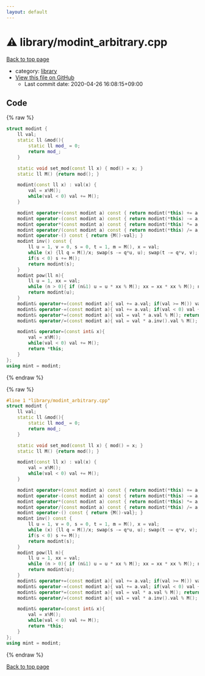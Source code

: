 ```yaml
---
layout: default
---
```


<!-- mathjax config similar to math.stackexchange -->
<script type="text/javascript" async
  src="https://cdnjs.cloudflare.com/ajax/libs/mathjax/2.7.5/MathJax.js?config=TeX-MML-AM_CHTML">
</script>
<script type="text/x-mathjax-config">
  MathJax.Hub.Config({
    TeX: { equationNumbers: { autoNumber: "AMS" }},
    tex2jax: {
      inlineMath: [ ['$','$'] ],
      processEscapes: true
    },
    "HTML-CSS": { matchFontHeight: false },
    displayAlign: "left",
    displayIndent: "2em"
  });
</script>

<script type="text/javascript" src="https://cdnjs.cloudflare.com/ajax/libs/jquery/3.4.1/jquery.min.js"></script>
<script src="https://cdn.jsdelivr.net/npm/jquery-balloon-js@1.1.2/jquery.balloon.min.js" integrity="sha256-ZEYs9VrgAeNuPvs15E39OsyOJaIkXEEt10fzxJ20+2I=" crossorigin="anonymous"></script>
<script type="text/javascript" src="../../assets/js/copy-button.js"></script>
<link rel="stylesheet" href="../../assets/css/copy-button.css" />


# :warning: library/modint_arbitrary.cpp

<a href="../../index.html">Back to top page</a>

* category: <a href="../../index.html#d521f765a49c72507257a2620612ee96">library</a>
* <a href="{{ site.github.repository_url }}/blob/master/library/modint_arbitrary.cpp">View this file on GitHub</a>
    - Last commit date: 2020-04-26 16:08:15+09:00




## Code

<a id="unbundled"></a>
{% raw %}
```cpp
struct modint {
    ll val;
    static ll &mod(){
        static ll mod_ = 0;
        return mod_;
    }

    static void set_mod(const ll x) { mod() = x; }
    static ll M() {return mod(); }

    modint(const ll x) : val(x) {
        val = x%M();
        while(val < 0) val += M();
    }

    modint operator+(const modint a) const { return modint(*this) += a; }
    modint operator-(const modint a) const { return modint(*this) -= a; }
    modint operator*(const modint a) const { return modint(*this) *= a; }
    modint operator/(const modint a) const { return modint(*this) /= a; }
    modint operator-() const { return {M()-val}; }
    modint inv() const {
        ll u = 1, v = 0, s = 0, t = 1, m = M(), x = val;
        while (x) {ll q = M()/x; swap(s -= q*u, u); swap(t -= q*v, v); swap(m -= q*x, x); }
        if(s < 0) s += M();
        return modint(s);
    }
    modint pow(ll n){
        ll u = 1, xx = val;
        while (n > 0){ if (n&1) u = u * xx % M(); xx = xx * xx % M(); n >>= 1; }
        return modint(u);
    }
    modint& operator+=(const modint a){ val += a.val; if(val >= M()) val -= M(); return *this; }
    modint& operator-=(const modint a){ val += a.val; if(val < 0) val += M(); return *this; }
    modint& operator*=(const modint a){ val = val * a.val % M(); return *this; }
    modint& operator/=(const modint a){ val = val * a.inv().val % M(); return *this;}

    modint& operator=(const int& x){
        val = x%M();
        while(val < 0) val += M();
        return *this;
    }
};
using mint = modint;

```
{% endraw %}

<a id="bundled"></a>
{% raw %}
```cpp
#line 1 "library/modint_arbitrary.cpp"
struct modint {
    ll val;
    static ll &mod(){
        static ll mod_ = 0;
        return mod_;
    }

    static void set_mod(const ll x) { mod() = x; }
    static ll M() {return mod(); }

    modint(const ll x) : val(x) {
        val = x%M();
        while(val < 0) val += M();
    }

    modint operator+(const modint a) const { return modint(*this) += a; }
    modint operator-(const modint a) const { return modint(*this) -= a; }
    modint operator*(const modint a) const { return modint(*this) *= a; }
    modint operator/(const modint a) const { return modint(*this) /= a; }
    modint operator-() const { return {M()-val}; }
    modint inv() const {
        ll u = 1, v = 0, s = 0, t = 1, m = M(), x = val;
        while (x) {ll q = M()/x; swap(s -= q*u, u); swap(t -= q*v, v); swap(m -= q*x, x); }
        if(s < 0) s += M();
        return modint(s);
    }
    modint pow(ll n){
        ll u = 1, xx = val;
        while (n > 0){ if (n&1) u = u * xx % M(); xx = xx * xx % M(); n >>= 1; }
        return modint(u);
    }
    modint& operator+=(const modint a){ val += a.val; if(val >= M()) val -= M(); return *this; }
    modint& operator-=(const modint a){ val += a.val; if(val < 0) val += M(); return *this; }
    modint& operator*=(const modint a){ val = val * a.val % M(); return *this; }
    modint& operator/=(const modint a){ val = val * a.inv().val % M(); return *this;}

    modint& operator=(const int& x){
        val = x%M();
        while(val < 0) val += M();
        return *this;
    }
};
using mint = modint;

```
{% endraw %}

<a href="../../index.html">Back to top page</a>

